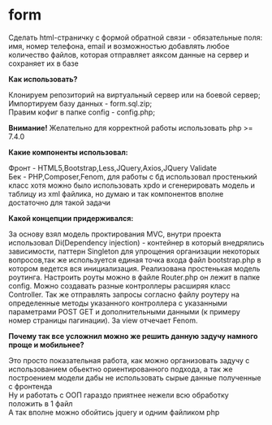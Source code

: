 # form
 Сделать html-страничку с формой обратной связи - обязательные поля: имя, номер телефона, email и возможностью добавлять любое количество файлов, которая отправляет аяксом данные на сервер и сохраняет их в базе
 
<strong>Как использовать?</strong>

Клонируем репозиторий на виртуальный сервер или на боевой сервер;<br>
Импортируем базу данных - form.sql.zip;<br>
Правим кофиг в папке config - config.php;

<strong>Внимание!</strong>
Желательно для корректной работы использовать php >= 7.4.0
 
<strong>Какие компоненты использовал:</strong>
 
Фронт - HTML5,Bootstrap,Less,JQuery,Axios,JQuery Validate<br>
Бек - PHP,Composer,Fenom, для работы с бд использовал простенький класс хотя можно было использовать xpdo и сгенерировать модель и таблицу из xml файлика, но думаю и так компонентов вполне достаточно для такой задачи<br> 

<strong>Какой концепции придерживался:</strong>

За основу взял модель проктирования MVC, внутри проекта использовал Di(Dependency injection) - контейнер в который внедрялись зависимости, паттерн Singleton для упрощения организации некоторых вопросов,так же используется единая точка входа файл bootstrap.php в котором ведется вся инициализация. Реализована простенькая модель роутинга. Настроить роуты можно в файле Router.php он лежит в папке config. Можно создавать разные контроллеры расширяя класс Controller. Так же отправлять запросы согласно файлу роутеру на определенные методы указанного контроллера с указанными параметрами POST GET и дополнительными данными (к примеру номер страницы пагинации). За view отчечает Fenom.

<strong>Почему так все усложнил можно же решить данную задучу намного проще и мобильнее?</strong>
 
Это просто показательная работа, как можно организовать задучу с использованием обьектно ориентированного подхода, а так же построением модели дабы не использовать сырые данные полученные с фронтенда<br>
Ну и работать с ООП гараздо приятнее нежели всю обработку положить в 1 файл<br> 
А так вполне можно обойтись jquery и одним файликом php
